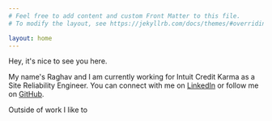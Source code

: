 ```yaml
---
# Feel free to add content and custom Front Matter to this file.
# To modify the layout, see https://jekyllrb.com/docs/themes/#overriding-theme-defaults

layout: home
---
```


Hey, it's nice to see you here.

My name's Raghav and I am currently working for Intuit Credit Karma as a Site Reliability Engineer. You can connect with me on [LinkedIn](https://in.linkedin.com/in/teraflik) or follow me on [GitHub](https://github.com/teraflik).

Outside of work I like to 